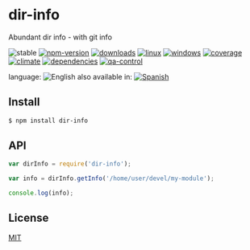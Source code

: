 # dir-info

Abundant dir info - with git info


![stable](https://img.shields.io/badge/stability-stable-brightgreen.svg)
[![npm-version](https://img.shields.io/npm/v/dir-info.svg)](https://npmjs.org/package/dir-info)
[![downloads](https://img.shields.io/npm/dm/dir-info.svg)](https://npmjs.org/package/dir-info)
[![linux](https://img.shields.io/travis/codenautas/dir-info/master.svg)](https://travis-ci.org/codenautas/dir-info)
[![windows](https://ci.appveyor.com/api/projects/status/github/codenautas/dir-info?svg=true)](https://ci.appveyor.com/project/codenautas/dir-info)
[![coverage](https://img.shields.io/coveralls/codenautas/dir-info/master.svg)](https://coveralls.io/r/codenautas/dir-info)
[![climate](https://img.shields.io/codeclimate/github/codenautas/dir-info.svg)](https://codeclimate.com/github/codenautas/dir-info)
[![dependencies](https://img.shields.io/david/codenautas/dir-info.svg)](https://david-dm.org/codenautas/dir-info)
[![qa-control](http://codenautas.com/github/codenautas/dir-info.svg)](http://codenautas.com/github/codenautas/dir-info)


language: ![English](https://raw.githubusercontent.com/codenautas/multilang/master/img/lang-en.png)
also available in:
[![Spanish](https://raw.githubusercontent.com/codenautas/multilang/master/img/lang-es.png)](LEEME.md)


## Install


```sh
$ npm install dir-info
```

## API

```js
var dirInfo = require('dir-info');

var info = dirInfo.getInfo('/home/user/devel/my-module');

console.log(info);
```

## License

[MIT](LICENSE)

